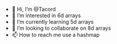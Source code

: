 - 👋 Hi, I’m @Tacord
- 👀 I’m interested in 6d arrays
- 🌱 I’m currently learning 5d arrays
- 💞️ I’m looking to collaborate on 8d arrays
- 📫 How to reach me use a hashmap

<!---
Tacord/Tacord is a ✨ special ✨ repository because its `README.md` (this file) appears on your GitHub profile.
You can click the Preview link to take a look at your changes.
--->
